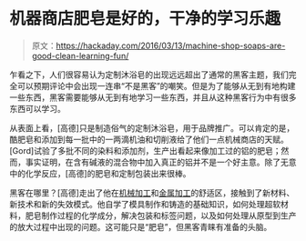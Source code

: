 # 机器商店肥皂是好的，干净的学习乐趣

> 原文：<https://hackaday.com/2016/03/13/machine-shop-soaps-are-good-clean-learning-fun/>

乍看之下，人们很容易认为定制沐浴皂的出现远远超出了通常的黑客主题，我们完全可以预期评论中会出现一连串“不是黑客”的嘲笑。但是为了能够从无到有地构建一些东西，黑客需要能够从无到有地学习一些东西，并且从这种黑客行为中有很多东西可以学习。

从表面上看，[高德]只是制造俗气的定制沐浴皂，用于品牌推广。可以肯定的是，酷肥皂和添加到每一批中的一两滴机油和切削液给了他们一点机械商店的天赋。[Gord]试验了多批不同的染料和添加剂，生产出看起来像加工过的铝的肥皂；然而，事实证明，在含有碱液的混合物中加入真正的铝并不是一个好主意。除了无意中的化学反应，[高德]的肥皂和定制包装出来很棒。

黑客在哪里？[高德]走出了他在[机械加工](http://hackaday.com/2016/01/15/rehabbing-an-historic-tool-from-champion-blower-and-forge-co/)和[金属加工](http://hackaday.com/2016/01/15/rehabbing-an-historic-tool-from-champion-blower-and-forge-co/)的舒适区，接触到了新材料、新技术和新的失效模式。他自学了模具制作和铸造的基础知识，如何处理超软材料，肥皂制作过程的化学成分，解决包装和标签问题，以及如何处理从原型到生产的放大过程中出现的问题。这可能只是“肥皂”，但黑客青睐有准备的头脑。
